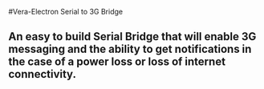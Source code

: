 \#Vera-Electron Serial to 3G Bridge
## An easy to build Serial Bridge that will enable 3G messaging and the ability to get notifications in the case of a power loss or loss of internet connectivity.
